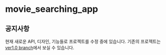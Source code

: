 # movie_searching_app

## 공지사항

현재 새로운 API, 디자인, 기능들로 프로젝트를 수정 중에 있습니다.
기존의 프로젝트는 [ver1.0 branch](https://github.com/chinsanchung/movie_searching_app/tree/ver.1.0)에서 보실 수 있습니다.
